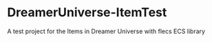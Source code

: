 # DreamerUniverse-ItemTest
 A test project for the Items in Dreamer Universe with flecs ECS library 
